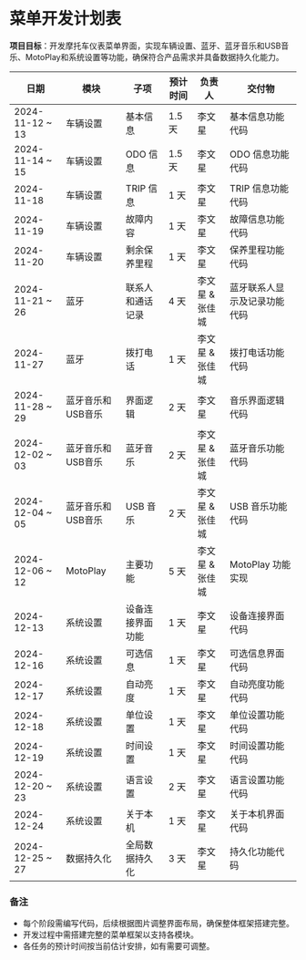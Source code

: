 # 菜单开发计划表

**项目目标**：开发摩托车仪表菜单界面，实现车辆设置、蓝牙、蓝牙音乐和USB音乐、MotoPlay和系统设置等功能，确保符合产品需求并具备数据持久化能力。

| 日期            | 模块             | 子项               | 预计时间 | 负责人        | 交付物                     |
|-----------------|------------------|--------------------|----------|---------------|----------------------------|
| 2024-11-12 ~ 13 | 车辆设置         | 基本信息          | 1.5 天   | 李文星        | 基本信息功能代码           |
| 2024-11-14 ~ 15 | 车辆设置         | ODO 信息          | 1.5 天   | 李文星        | ODO 信息功能代码           |
| 2024-11-18      | 车辆设置         | TRIP 信息         | 1 天     | 李文星        | TRIP 信息功能代码          |
| 2024-11-19      | 车辆设置         | 故障内容          | 1 天     | 李文星        | 故障信息功能代码           |
| 2024-11-20      | 车辆设置         | 剩余保养里程      | 1 天     | 李文星        | 保养里程功能代码           |
| 2024-11-21 ~ 26 | 蓝牙             | 联系人和通话记录  | 4 天     | 李文星 & 张佳城 | 蓝牙联系人显示及记录功能代码 |
| 2024-11-27      | 蓝牙             | 拨打电话          | 1 天     | 李文星 & 张佳城 | 拨打电话功能代码           |
| 2024-11-28 ~ 29 | 蓝牙音乐和USB音乐| 界面逻辑          | 2 天     | 李文星        | 音乐界面逻辑代码           |
| 2024-12-02 ~ 03 | 蓝牙音乐和USB音乐| 蓝牙音乐          | 2 天     | 李文星 & 张佳城 | 蓝牙音乐功能代码           |
| 2024-12-04 ~ 05 | 蓝牙音乐和USB音乐| USB 音乐          | 2 天     | 李文星 & 张佳城 | USB 音乐功能代码           |
| 2024-12-06 ~ 12 | MotoPlay         | 主要功能          | 5 天     | 李文星 & 张佳城 | MotoPlay 功能实现          |
| 2024-12-13      | 系统设置         | 设备连接界面功能  | 1 天     | 李文星        | 设备连接界面代码           |
| 2024-12-16      | 系统设置         | 可选信息          | 1 天     | 李文星        | 可选信息界面代码           |
| 2024-12-17      | 系统设置         | 自动亮度          | 1 天     | 李文星        | 自动亮度功能代码           |
| 2024-12-18      | 系统设置         | 单位设置          | 1 天     | 李文星        | 单位设置功能代码           |
| 2024-12-19      | 系统设置         | 时间设置          | 1 天     | 李文星        | 时间设置功能代码           |
| 2024-12-20 ~ 23 | 系统设置         | 语言设置          | 2 天     | 李文星        | 语言设置功能代码           |
| 2024-12-24      | 系统设置         | 关于本机          | 1 天     | 李文星        | 关于本机界面代码           |
| 2024-12-25 ~ 27 | 数据持久化       | 全局数据持久化    | 3 天     | 李文星        | 持久化功能代码             |

### 备注
- 每个阶段需编写代码，后续根据图片调整界面布局，确保整体框架搭建完整。
- 开发过程中需搭建完整的菜单框架以支持各模块。
- 各任务的预计时间按当前估计安排，如有需要可调整。
